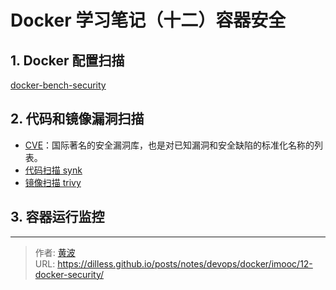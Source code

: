 # Docker 学习笔记（十二）容器安全


## 1. Docker 配置扫描

[docker-bench-security](https://github.com/docker/docker-bench-security)

## 2. 代码和镜像漏洞扫描

- [CVE](https://cve.mitre.org/)：国际著名的安全漏洞库，也是对已知漏洞和安全缺陷的标准化名称的列表。
- [代码扫描 synk](https://snyk.io/)
- [镜像扫描 trivy](https://github.com/aquasecurity/trivy)

## 3. 容器运行监控


---

> 作者: [黄波](https://dilless.github.io)  
> URL: https://dilless.github.io/posts/notes/devops/docker/imooc/12-docker-security/  

